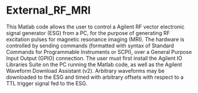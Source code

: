 # External_RF_MRI
This Matlab code allows the user to control a Agilent RF vector electronic signal generator (ESG) from a PC, for the purpose of generating RF excitation pulses for magnetic resonance imaging (MRI). The hardware is controlled by sending commands (formatted with syntax of Standard Commands for Programmable Instruments or SCPI), over a General Purpose Input Output (GPIO) connection. The user must first install the Agilent IO Libraries Suite on the PC running the Matlab code, as well as the Agilent Waveform Download Assistant (v2). Arbitrary waveforms may be downloaded to the ESG and timed with arbitrary offsets with respect to a TTL trigger signal fed to the ESG.
